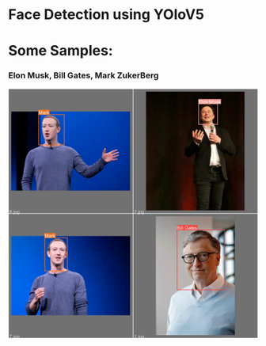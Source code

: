 # Face Detection using YOloV5
# Some Samples:
### Elon Musk, Bill Gates, Mark ZukerBerg
![](elon.jpeg)
